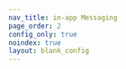 ```yaml
---
nav_title: in-app Messaging
page_order: 2
config_only: true
noindex: true
layout: blank_config
---
```

